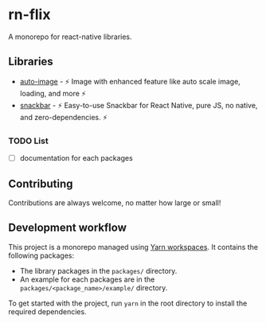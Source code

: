 # rn-flix

A monorepo for react-native libraries.

## Libraries

- [auto-image](packages/auto-image) - ⚡ Image with enhanced feature like auto scale image, loading, and more ⚡
- [snackbar](packages/snackbar) - ⚡ Easy-to-use Snackbar for React Native, pure JS, no native, and zero-dependencies. ⚡

### TODO List

- [ ] documentation for each packages

## Contributing

Contributions are always welcome, no matter how large or small!

## Development workflow

This project is a monorepo managed using [Yarn workspaces](https://yarnpkg.com/features/workspaces). It contains the following packages:

- The library packages in the `packages/` directory.
- An example for each packages are in the `packages/<package_name>/example/` directory.

To get started with the project, run `yarn` in the root directory to install the required dependencies.
